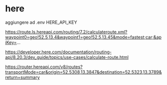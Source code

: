 # here

<!-- Contenuto migrato da _docs/here.txt -->

aggiungere ad .env
HERE_API_KEY



https://route.ls.hereapi.com/routing/7.2/calculateroute.xml?waypoint0=geo!52.5,13.4&waypoint1=geo!52.5,13.45&mode=fastest;car;&apiKey=...


https://developer.here.com/documentation/routing-api/8.20.3/dev_guide/topics/use-cases/calculate-route.html

https://router.hereapi.com/v8/routes?transportMode=car&origin=52.5308,13.3847&destination=52.5323,13.3789&return=summary
